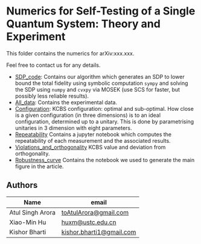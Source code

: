# Numerics for Self-Testing of a Single Quantum System: Theory and Experiment

This folder contains the numerics for arXiv:xxx.xxx. 

Feel free to contact us for any details.

* [SDP_code](SDP_code): Contains our algorithm which generates an SDP to lower bound the total fidelity using symbolic computation ```sympy``` and solving the SDP using ```numpy``` and ```cvxpy``` via MOSEK (use SCS for faster, but possibly less reliable results).
* [All_data](All_data): Contains the experimental data.
* [Configuration](Configuration): KCBS configuration: optimal and sub-optimal. How close is a given configuration (in three dimensions) is to an ideal configuration, determined up to a unitary. This is done by parametrising unitaries in 3 dimension with eight parameters.
* [Repeatability](Repeatability) Contains a jupyter notebook which computes the repeatability of each measurement and the associated results.
* [Violations_and_orthogonality](Violations_and_orthogonality) KCBS value and deviation from orthogonality.
* [Robustness_curve](Robustness_curve) Contains the notebook we used to generate the main figure in the article.


## Authors

| Name | email |
|-|-|
| Atul Singh Arora | toAtulArora@gmail.com |
| Xiao-Min Hu | huxm@ustc.edu.cn |
| Kishor Bharti | kishor.bharti1@gmail.com |

